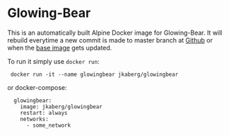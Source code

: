 Glowing-Bear
===================

This is an automatically built Alpine Docker image for Glowing-Bear. It will rebuild everytime a new commit is made to master branch at [Github](https://github.com/glowing-bear/glowing-bear/tree/master) or when the [base image](https://hub.docker.com/_/nginx/) gets updated.

To run it simply use ```docker run```:

``` docker run -it --name glowingbear jkaberg/glowingbear```

or docker-compose:
```
  glowingbear:
    image: jkaberg/glowingbear
    restart: always
    networks:
      - some_network
```
